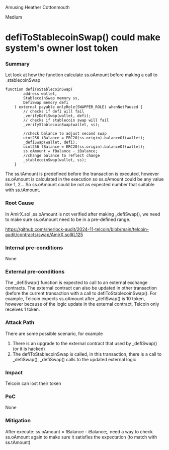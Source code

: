 Amusing Heather Cottonmouth

Medium

# defiToStablecoinSwap() could make system's owner lost token

### Summary

Let look at how the function calculate ss.oAmount before making a call to _stablecoinSwap

```solidity
function defiToStablecoinSwap(
        address wallet,
        StablecoinSwap memory ss,
        DefiSwap memory defi
    ) external payable onlyRole(SWAPPER_ROLE) whenNotPaused {
        // checks if defi will fail
        _verifyDefiSwap(wallet, defi);
        // checks if stablecoin swap will fail
        _verifyStablecoinSwap(wallet, ss);

        //check balance to adjust second swap
        uint256 iBalance = ERC20(ss.origin).balanceOf(wallet);
        _defiSwap(wallet, defi);
        uint256 fBalance = ERC20(ss.origin).balanceOf(wallet);
        ss.oAmount = fBalance - iBalance;
        //change balance to reflect change
        _stablecoinSwap(wallet, ss);
    }
```
The ss.tAmount is predefined before the transaction is executed, however ss.oAmount is calculated in the execution so ss.oAmount could be any value like 1, 2... So ss.oAmount could be not as expected number that suitable with ss.tAmount. 



### Root Cause

In AmirX.sol ,ss.oAmount is not verified after making _defiSwap(), we need to make sure ss.oAmount need to be in a pre-defined range.

https://github.com/sherlock-audit/2024-11-telcoin/blob/main/telcoin-audit/contracts/swap/AmirX.sol#L125

### Internal pre-conditions

None

### External pre-conditions

The _defiSwap() function is expected to call to an external exchange contracts. The external contract can also be updated in other transaction (before the current transaction with a call to defiToStablecoinSwap(). For example, Telcoin expects ss.oAmount after _defiSwap() is 10 token, however because of the logic update in the external contract, Telcoin only receives 1 token. 

### Attack Path

There are some possible scenario, for example
1. There is an upgrade to the external contract that used by _defiSwap() (or it is hacked)
2. The defiToStablecoinSwap is called, in this transaction, there is a call to _defiSwap(), _defiSwap() calls to the updated external logic 

### Impact

Telcoin can lost their token

### PoC

None

### Mitigation

After execute: ss.oAmount = fBalance - iBalance;, need a way to check ss.oAmount again to make sure it satisfies the expectation (to match with ss.tAmount) 
